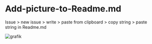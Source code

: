 # Add-picture-to-Readme.md

Issue > new issue > write > paste from clipboard > copy string > paste string in Readme.md 

![grafik](https://user-images.githubusercontent.com/61902639/100552376-2bb22100-3287-11eb-8d17-e4452d49b1bd.png)
